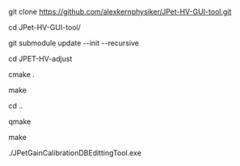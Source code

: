 git clone https://github.com/alexkernphysiker/JPet-HV-GUI-tool.git

cd JPet-HV-GUI-tool/

git submodule update --init --recursive

cd JPET-HV-adjust

cmake .

make

cd ..

qmake

make

./JPetGainCalibrationDBEdittingTool.exe

